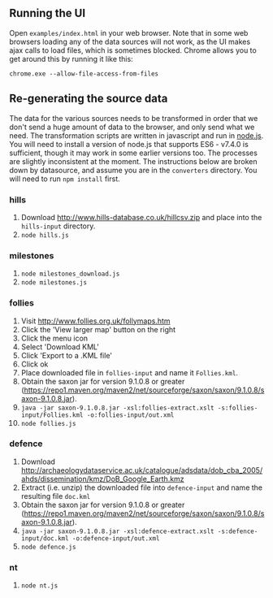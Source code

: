 ## Running the UI

Open `examples/index.html` in your web browser. Note that in some web browsers loading any of the data sources will not work, as the UI makes ajax calls to load files, which is sometimes blocked. Chrome allows you to get around this by running it like this:
```
chrome.exe --allow-file-access-from-files
```

## Re-generating the source data
The data for the various sources needs to be transformed in order that we don't send a huge amount of data to the browser, and only send what we need. The transformation scripts are written in javascript and run in [node.js](https://nodejs.org). You will need to install a version of node.js that supports ES6 - v7.4.0 is sufficient, though it may work in some earlier versions too. The processes are slightly inconsistent at the moment. The instructions below are broken down by datasource, and assume you are in the `converters` directory. You will need to run `npm install` first.

### hills
1. Download http://www.hills-database.co.uk/hillcsv.zip and place into the `hills-input` directory.
1. `node hills.js`
### milestones
1. `node milestones_download.js`
1. `node milestones.js`
### follies
1. Visit http://www.follies.org.uk/follymaps.htm
1. Click the 'View larger map' button on the right
1. Click the menu icon
1. Select 'Download KML'
1. Click 'Export to a .KML file'
1. Click ok
1. Place downloaded file in `follies-input` and name it `Follies.kml`.
1. Obtain the saxon jar for version 9.1.0.8 or greater (https://repo1.maven.org/maven2/net/sourceforge/saxon/saxon/9.1.0.8/saxon-9.1.0.8.jar).
1. `java -jar saxon-9.1.0.8.jar -xsl:follies-extract.xslt -s:follies-input/Follies.kml -o:follies-input/out.xml`
1. `node follies.js`
### defence
1. Download http://archaeologydataservice.ac.uk/catalogue/adsdata/dob_cba_2005/ahds/dissemination/kmz/DoB_Google_Earth.kmz
1. Extract (i.e. unzip) the downloaded file into `defence-input` and name the resulting file `doc.kml`
1. Obtain the saxon jar for version 9.1.0.8 or greater (https://repo1.maven.org/maven2/net/sourceforge/saxon/saxon/9.1.0.8/saxon-9.1.0.8.jar).
1. `java -jar saxon-9.1.0.8.jar -xsl:defence-extract.xslt -s:defence-input/doc.kml -o:defence-input/out.xml`
1. `node defence.js`
### nt
1. `node nt.js`
